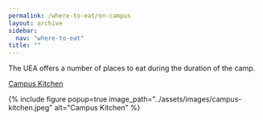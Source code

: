 ```yaml
---
permalink: /where-to-eat/on-campus
layout: archive
sidebar:
  nav: "where-to-eat"
title: ""
---
```


The UEA offers a number of places to eat during the duration of the camp. 

[Campus Kitchen](https://linktr.ee/campuskitchenuea)

{% include figure popup=true image_path="../assets/images/campus-kitchen.jpeg" alt="Campus Kitchen" %}
